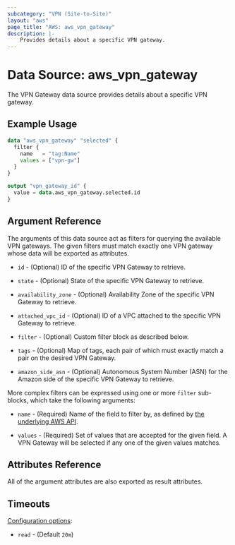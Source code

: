 ```yaml
---
subcategory: "VPN (Site-to-Site)"
layout: "aws"
page_title: "AWS: aws_vpn_gateway"
description: |-
    Provides details about a specific VPN gateway.
---
```


# Data Source: aws_vpn_gateway

The VPN Gateway data source provides details about
a specific VPN gateway.

## Example Usage

```terraform
data "aws_vpn_gateway" "selected" {
  filter {
    name   = "tag:Name"
    values = ["vpn-gw"]
  }
}

output "vpn_gateway_id" {
  value = data.aws_vpn_gateway.selected.id
}
```

## Argument Reference

The arguments of this data source act as filters for querying the available VPN gateways.
The given filters must match exactly one VPN gateway whose data will be exported as attributes.

* `id` - (Optional) ID of the specific VPN Gateway to retrieve.

* `state` - (Optional) State of the specific VPN Gateway to retrieve.

* `availability_zone` - (Optional) Availability Zone of the specific VPN Gateway to retrieve.

* `attached_vpc_id` - (Optional) ID of a VPC attached to the specific VPN Gateway to retrieve.

* `filter` - (Optional) Custom filter block as described below.

* `tags` - (Optional) Map of tags, each pair of which must exactly match
  a pair on the desired VPN Gateway.

* `amazon_side_asn` - (Optional) Autonomous System Number (ASN) for the Amazon side of the specific VPN Gateway to retrieve.

More complex filters can be expressed using one or more `filter` sub-blocks,
which take the following arguments:

* `name` - (Required) Name of the field to filter by, as defined by
  [the underlying AWS API](https://docs.aws.amazon.com/AWSEC2/latest/APIReference/API_DescribeVpnGateways.html).

* `values` - (Required) Set of values that are accepted for the given field.
  A VPN Gateway will be selected if any one of the given values matches.

## Attributes Reference

All of the argument attributes are also exported as result attributes.

## Timeouts

[Configuration options](https://developer.hashicorp.com/terraform/language/resources/syntax#operation-timeouts):

- `read` - (Default `20m`)
